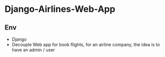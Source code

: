 # Django-Airlines-Web-App
## Env
- Django
- Decouple
Web app for book flights, for an airline company, the idea is to have an admin / user 

